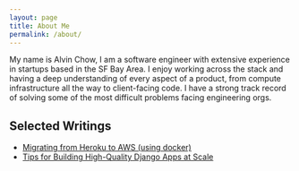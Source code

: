 ```yaml
---
layout: page
title: About Me
permalink: /about/
---
```


My name is Alvin Chow, I am a software engineer with extensive experience in startups based in the SF Bay Area. I enjoy working across the stack and having a deep understanding of every aspect of a product, from compute infrastructure all the way to client-facing code. I have a strong track record of solving some of the most difficult problems facing engineering orgs.

## Selected Writings
- [Migrating from Heroku to AWS (using docker)](https://medium.com/@DoorDash/migrating-from-heroku-to-aws-using-docker-9dd0829c3fe0)
- [Tips for Building High-Quality Django Apps at Scale](https://medium.com/@DoorDash/tips-for-building-high-quality-django-apps-at-scale-a5a25917b2b5)
